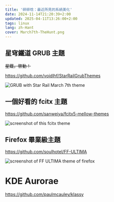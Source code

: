 ```yaml
---
title: '碎碎唸：最近所見的系統美化'
date: 2024-11-14T21:20:39+2:00
updated: 2025-04-11T13:26:00+2:00
tags: linux
lang: zh-Hant
cover: March7th-TheHunt.png
---
```


## 星穹鐵道 GRUB 主題

~~星鐵，啓動！~~

<https://github.com/voidlhf/StarRailGrubThemes>

![GRUB with Star Rail March 7th theme](March7th-TheHunt.png)

<!--more-->
## 一個好看的 fcitx 主題

<https://github.com/sanweiya/fcitx5-mellow-themes>

![screenshot of this fcitx theme](20241114_212336.png)

## Firefox 畢業級主題

<https://github.com/soulhotel/FF-ULTIMA>

![screenshot of FF ULTIMA theme of firefox](20241114_213236.png)

# KDE Aurorae

<https://github.com/paulmcauley/klassy>